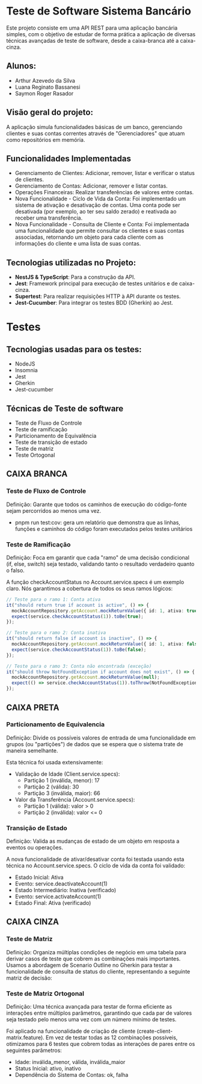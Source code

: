 # Teste de Software Sistema Bancário

Este projeto consiste em uma API REST para uma aplicação bancária simples, com o objetivo de estudar de forma prática a aplicação de diversas técnicas avançadas de teste de software, desde a caixa-branca até a caixa-cinza.

## Alunos:

- Arthur Azevedo da Silva
- Luana Reginato Bassanesi
- Saymon Roger Rasador

## Visão geral do projeto:

A aplicação simula funcionalidades básicas de um banco, gerenciando clientes e suas contas correntes através de "Gerenciadores" que atuam como repositórios em memória.

## Funcionalidades Implementadas

- Gerenciamento de Clientes: Adicionar, remover, listar e verificar o status de clientes.
- Gerenciamento de Contas: Adicionar, remover e listar contas.
- Operações Financeiras: Realizar transferências de valores entre contas.
- Nova Funcionalidade - Ciclo de Vida da Conta: Foi implementado um sistema de ativação e desativação de contas. Uma conta pode ser desativada (por exemplo, ao ter seu saldo zerado) e reativada ao receber uma transferência.
- Nova Funcionalidade - Consulta de Cliente e Conta: Foi implementada uma funcionalidade que permite consultar os clientes e suas contas associadas, retornando um objeto para cada cliente com as informações do cliente e uma lista de suas contas.

## Tecnologias utilizadas no Projeto:

- **NestJS & TypeScript**: Para a construção da API.
- **Jest**: Framework principal para execução de testes unitários e de caixa-cinza.
- **Supertest**: Para realizar requisições HTTP à API durante os testes.
- **Jest-Cucumber**: Para integrar os testes BDD (Gherkin) ao Jest.

# Testes

## Tecnologias usadas para os testes:

- NodeJS
- Insomnia
- Jest
- Gherkin
- Jest-cucumber

## Técnicas de Teste de software

- Teste de Fluxo de Controle
- Teste de ramificação
- Particionamento de Equivalência
- Teste de transição de estado
- Teste de matriz
- Teste Ortogonal

## CAIXA BRANCA

### Teste de Fluxo de Controle

Definição: Garante que todos os caminhos de execução do código-fonte sejam percorridos ao menos uma vez.

- pnpm run test:cov: gera um relatório que demonstra que as linhas, funções e caminhos do código foram executados pelos testes unitários

### Teste de Ramificação

Definição: Foca em garantir que cada "ramo" de uma decisão condicional (if, else, switch) seja testado, validando tanto o resultado verdadeiro quanto o falso.

A função checkAccountStatus no Account.service.specs é um exemplo claro. Nós garantimos a cobertura de todos os seus ramos lógicos:

```typescript
// Teste para o ramo 1: Conta ativa
it("should return true if account is active", () => {
  mockAccountRepository.getAccount.mockReturnValue({ id: 1, ativa: true });
  expect(service.checkAccountStatus(1)).toBe(true);
});

// Teste para o ramo 2: Conta inativa
it("should return false if account is inactive", () => {
  mockAccountRepository.getAccount.mockReturnValue({ id: 1, ativa: false });
  expect(service.checkAccountStatus(1)).toBe(false);
});

// Teste para o ramo 3: Conta não encontrada (exceção)
it("should throw NotFoundException if account does not exist", () => {
  mockAccountRepository.getAccount.mockReturnValue(null);
  expect(() => service.checkAccountStatus(1)).toThrow(NotFoundException);
});
```

## CAIXA PRETA

### Particionamento de Equivalencia

Definição: Divide os possíveis valores de entrada de uma funcionalidade em grupos (ou "partições") de dados que se espera que o sistema trate de maneira semelhante.

Esta técnica foi usada extensivamente:

- Validação de Idade (Client.service.specs):
  - Partição 1 (inválida, menor): 17
  - Partição 2 (válida): 30
  - Partição 3 (inválida, maior): 66
- Valor da Transferência (Account.service.specs):
  - Partição 1 (válida): valor > 0
  - Partição 2 (inválida): valor <= 0

### Transição de Estado

Definição: Valida as mudanças de estado de um objeto em resposta a eventos ou operações.

A nova funcionalidade de ativar/desativar conta foi testada usando esta técnica no Account.service.specs. O ciclo de vida da conta foi validado:

- Estado Inicial: Ativa
- Evento: service.deactivateAccount(1)
- Estado Intermediário: Inativa (verificado)
- Evento: service.activateAccount(1)
- Estado Final: Ativa (verificado)

## CAIXA CINZA

### Teste de Matriz

Definição: Organiza múltiplas condições de negócio em uma tabela para derivar casos de teste que cobrem as combinações mais importantes.
Usamos a abordagem de Scenario Outline no Gherkin para testar a funcionalidade de consulta de status do cliente, representando a seguinte matriz de decisão:

### Teste de Matriz Ortogonal

Definição: Uma técnica avançada para testar de forma eficiente as interações entre múltiplos parâmetros, garantindo que cada par de valores seja testado pelo menos uma vez com um número mínimo de testes.

Foi aplicado na funcionalidade de criação de cliente (create-client-matrix.feature). Em vez de testar todas as 12 combinações possíveis, otimizamos para 6 testes que cobrem todas as interações de pares entre os seguintes parâmetros:

- Idade: inválida_menor, válida, inválida_maior
- Status Inicial: ativo, inativo
- Dependência do Sistema de Contas: ok, falha
